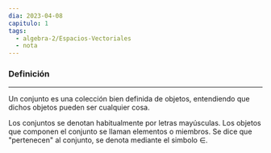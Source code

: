 ```yaml
---
dia: 2023-04-08
capitulo: 1
tags:
  - algebra-2/Espacios-Vectoriales
  - nota
---
```

### Definición
---
Un conjunto es una colección bien definida de objetos, entendiendo que dichos objetos pueden ser cualquier cosa.

Los conjuntos se denotan habitualmente por letras mayúsculas. Los objetos que componen el conjunto se llaman elementos o miembros. Se dice que "pertenecen" al conjunto, se denota mediante el simbolo $\in$.